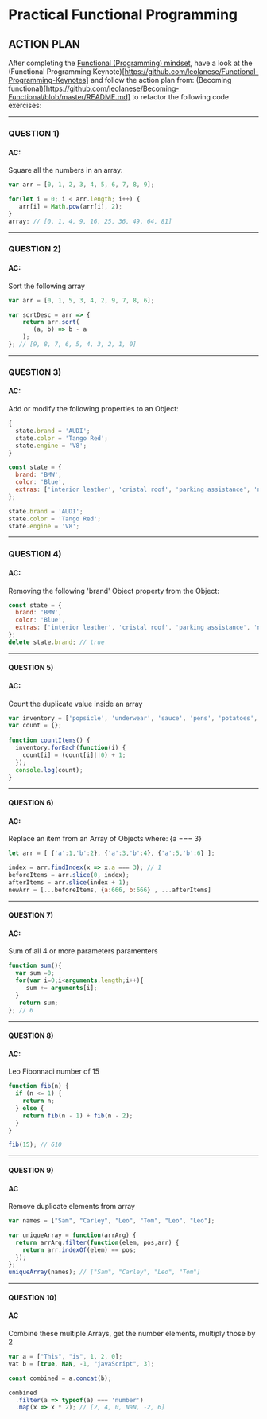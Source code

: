 # Practical Functional Programming

## ACTION PLAN
After completing the [Functional (Programming) mindset](https://github.com/leolanese/Becoming-Functional/blob/master/README.md), have a look at the (Functional Programming Keynote)[https://github.com/leolanese/Functional-Programming-Keynotes] and follow the action plan from: (Becoming functional)[https://github.com/leolanese/Becoming-Functional/blob/master/README.md] to refactor the following code exercises:

----

### QUESTION 1)

#### AC:
Square all the numbers in an array: 

```javascript
var arr = [0, 1, 2, 3, 4, 5, 6, 7, 8, 9];

for(let i = 0; i < arr.length; i++) {
   arr[i] = Math.pow(arr[i], 2);
}
array; // [0, 1, 4, 9, 16, 25, 36, 49, 64, 81]
```


----

### QUESTION 2)

#### AC:
Sort the following array

```javascript
var arr = [0, 1, 5, 3, 4, 2, 9, 7, 8, 6];

var sortDesc = arr => {
    return arr.sort(
       (a, b) => b - a
    );
}; // [9, 8, 7, 6, 5, 4, 3, 2, 1, 0]
```


----

### QUESTION 3)

#### AC:
Add or modify the following properties to an Object:
```javascript
{ 
  state.brand = 'AUDI';
  state.color = 'Tango Red';
  state.engine = 'V8';
}
```

```javascript
const state = {
  brand: 'BMW',
  color: 'Blue',
  extras: ['interior leather', 'cristal roof', 'parking assistance', 'navigation']
};

state.brand = 'AUDI';
state.color = 'Tango Red';
state.engine = 'V8';
```

----

### QUESTION 4)

#### AC:
Removing the following  'brand' Object property from the Object:


```javascript
const state = {
  brand: 'BMW',
  color: 'Blue',
  extras: ['interior leather', 'cristal roof', 'parking assistance', 'navigation'],
};
delete state.brand; // true
```

----

#### QUESTION 5)

#### AC:
Count the duplicate value inside an array

```javascript
var inventory = ['popsicle', 'underwear', 'sauce', 'pens', 'potatoes', 'sauce', 'onion', 'onion', 'pens', 'potatoes', 'ukulele', 'tomahawk', 'underwear', 'popsicle', 'sauce', 'ukulele', 'onion', 'underwear', 'popsicle', 'potatoes', 'onion', 'pens', 'ukulele'];
var count = {};
  
function countItems() {
  inventory.forEach(function(i) { 
    count[i] = (count[i]||0) + 1; 
  });
  console.log(count);
}
```

----

#### QUESTION 6)

#### AC:
Replace an item from an Array of Objects where: {a === 3}

```javascript
let arr = [ {'a':1,'b':2}, {'a':3,'b':4}, {'a':5,'b':6} ];

index = arr.findIndex(x => x.a === 3); // 1
beforeItems = arr.slice(0, index);
afterItems = arr.slice(index + 1);
newArr = [...beforeItems, {a:666, b:666} , ...afterItems]
```

----

#### QUESTION 7)

#### AC:
Sum of all 4 or more parameters paramenters

```javascript
function sum(){
  var sum =0; 
  for(var i=0;i<arguments.length;i++){
     sum += arguments[i];
  }
   return sum;
}; // 6
```

----

#### QUESTION 8)

#### AC:
Leo Fibonnaci number of 15

```javascript
function fib(n) {
  if (n <= 1) {
    return n;
  } else {
    return fib(n - 1) + fib(n - 2);
  }
}

fib(15); // 610
```

----

#### QUESTION 9)

#### AC
Remove duplicate elements from array 

```javascript
var names = ["Sam", "Carley", "Leo", "Tom", "Leo", "Leo"];

var uniqueArray = function(arrArg) {
  return arrArg.filter(function(elem, pos,arr) {
    return arr.indexOf(elem) == pos;
  });
};
uniqueArray(names); // ["Sam", "Carley", "Leo", "Tom"]
```

----

#### QUESTION 10)

#### AC
Combine these multiple Arrays, get the number elements, multiply those by 2

```javascript
var a = ["This", "is", 1, 2, 0];
vat b = [true, NaN, -1, "javaScript", 3];

const combined = a.concat(b);

combined
  .filter(a => typeof(a) === 'number')
  .map(x => x * 2); // [2, 4, 0, NaN, -2, 6]
```  

